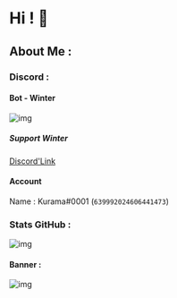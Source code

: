 # Hi ! 👋

## About Me :

### Discord :

#### Bot - Winter
![img](https://cdn.discordapp.com/attachments/929396106872356895/934209570518233108/unknown.png)
##### Support Winter 
[Discord'Link](https://discord.gg/hsmD2Q3mjS)

#### Account 
Name : Kurama#0001 (`639992024606441473`)

### Stats GitHub :
![img](https://github-readme-stats.vercel.app/api?username=Kurama0001&show_icons=true&theme=gotham)

#### Banner :
![img](https://images-ext-1.discordapp.net/external/kAyfvmnsg5uLxNbDysoqJyUU0hfqPNJpgCYa7wCad00/%3Fsize%3D4096/https/cdn.discordapp.com/banners/639992024606441473/a_37ed3c41614743b2d93248b622c48e7e.gif)
